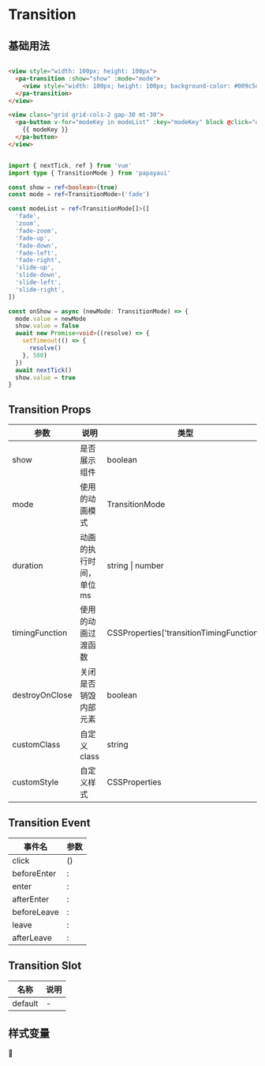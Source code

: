 # Transition

<!--codes start-->

## 基础用法

```html [template]

<view style="width: 100px; height: 100px">
  <pa-transition :show="show" :mode="mode">
    <view style="width: 100px; height: 100px; background-color: #009c5d"></view>
  </pa-transition>
</view>

<view class="grid grid-cols-2 gap-30 mt-30">
  <pa-button v-for="modeKey in modeList" :key="modeKey" block @click="onShow(modeKey)">
    {{ modeKey }}
  </pa-button>
</view>

```
```ts [script]

import { nextTick, ref } from 'vue'
import type { TransitionMode } from 'papayaui'

const show = ref<boolean>(true)
const mode = ref<TransitionMode>('fade')

const modeList = ref<TransitionMode[]>([
  'fade',
  'zoom',
  'fade-zoom',
  'fade-up',
  'fade-down',
  'fade-left',
  'fade-right',
  'slide-up',
  'slide-down',
  'slide-left',
  'slide-right',
])

const onShow = async (newMode: TransitionMode) => {
  mode.value = newMode
  show.value = false
  await new Promise<void>((resolve) => {
    setTimeout(() => {
      resolve()
    }, 500)
  })
  await nextTick()
  show.value = true
}

```

<!--codes end-->

## Transition Props

<!--props start-->

| 参数 | 说明 | 类型 | 默认值 |
| --- | ----- | --- | --- |
| show | 是否展示组件 | boolean | - |
| mode | 使用的动画模式 | TransitionMode |  'fade' |
| duration | 动画的执行时间，单位ms | string \| number |  300 |
| timingFunction | 使用的动画过渡函数 | CSSProperties['transitionTimingFunction'] |  'ease-out' |
| destroyOnClose | 关闭是否销毁内部元素 | boolean |  true |
| customClass | 自定义class | string | - |
| customStyle | 自定义样式 | CSSProperties | - |

<!--props end-->

## Transition Event

<!--event start-->

| 事件名 | 参数 |
| --- | --- |
| click | ()  |
| beforeEnter | : |
| enter | : |
| afterEnter | : |
| beforeLeave | : |
| leave | : |
| afterLeave | : |

<!--event end-->

## Transition Slot

<!--slot start-->

| 名称 | 说明 |
| --- | --- |
| default | - |

<!--slot end-->

## 样式变量

<!--cssVar start-->

:see_no_evil:

<!--cssVar end-->


